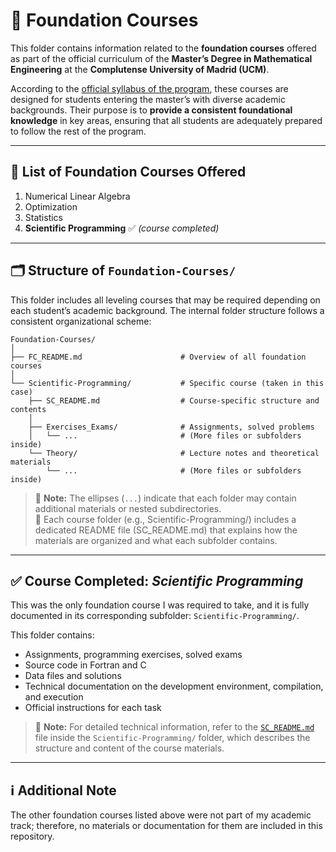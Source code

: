 # 🧩 Foundation Courses  

This folder contains information related to the **foundation courses** offered as part of the official curriculum of the **Master’s Degree in Mathematical Engineering** at the **Complutense University of Madrid (UCM)**.

According to the [official syllabus of the program](https://www.ucm.es/estudios/master-ingenieriamatematica-plan), these courses are designed for students entering the master’s with diverse academic backgrounds. Their purpose is to **provide a consistent foundational knowledge** in key areas, ensuring that all students are adequately prepared to follow the rest of the program.

---

## 📘 List of Foundation Courses Offered

1. Numerical Linear Algebra  
2. Optimization  
3. Statistics  
4. **Scientific Programming** ✅ *(course completed)*

---

## 🗂️ Structure of `Foundation-Courses/`

This folder includes all leveling courses that may be required depending on each student’s academic background. The internal folder structure follows a consistent organizational scheme: 

```plaintext
Foundation-Courses/
│
├── FC_README.md                      # Overview of all foundation courses
│
└── Scientific-Programming/           # Specific course (taken in this case)
    ├── SC_README.md                  # Course-specific structure and contents
    │
    ├── Exercises_Exams/              # Assignments, solved problems
    │   └── ...                       # (More files or subfolders inside)
    └── Theory/                       # Lecture notes and theoretical materials
        └── ...                       # (More files or subfolders inside)

```

> 📌 **Note:** The ellipses (`...`) indicate that each folder may contain additional materials or nested subdirectories.  
> 📄 Each course folder (e.g., Scientific-Programming/) includes a dedicated README file (SC_README.md) that explains how the materials are organized and what each subfolder contains.

---

## ✅ Course Completed: *Scientific Programming*
This was the only foundation course I was required to take, and it is fully documented in its corresponding subfolder: `Scientific-Programming/`. 

This folder contains:

- Assignments, programming exercises, solved exams 
- Source code in Fortran and C  
- Data files and solutions  
- Technical documentation on the development environment, compilation, and execution  
- Official instructions for each task
 
> 📌 **Note:** For detailed technical information, refer to the [`SC_README.md`](./Scientific-Programming/SP_README.md) file inside the `Scientific-Programming/` folder, which describes the structure and content of the course materials.

---

## ℹ️ Additional Note

The other foundation courses listed above were not part of my academic track; therefore, no materials or documentation for them are included in this repository.




